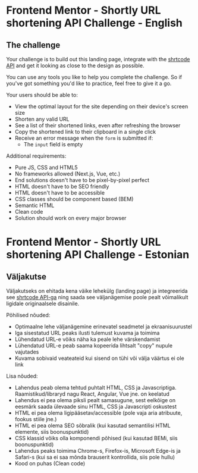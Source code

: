 # Frontend Mentor - Shortly URL shortening API Challenge - English
## The challenge

Your challenge is to build out this landing page, integrate with the [shrtcode API](https://app.shrtco.de/) and get it looking as close to the design as possible.

You can use any tools you like to help you complete the challenge. So if you've got something you'd like to practice, feel free to give it a go.

Your users should be able to:

- View the optimal layout for the site depending on their device's screen size
- Shorten any valid URL
- See a list of their shortened links, even after refreshing the browser
- Copy the shortened link to their clipboard in a single click
- Receive an error message when the `form` is submitted if:
  - The `input` field is empty

Additional requirements:

- Pure JS, CSS and HTML5
- No frameworks allowed (Next.js, Vue, etc.)
- End solutions doesn't have to be pixel-by-pixel perfect
- HTML doesn't have to be SEO friendly
- HTML doesn't have to be accessible
- CSS classes should be component based (BEM)
- Semantic HTML
- Clean code
- Solution should work on every major browser

# Frontend Mentor - Shortly URL shortening API Challenge - Estonian
## Väljakutse

Väljakutseks on ehitada kena väike lehekülg (landing page) ja integreerida see [shrtcode API-ga](https://app.shrtco.de/) ning saada see väljanägemise poole pealt võimalikult ligidale originaalsele disainile.

Põhilised nõuded:

- Optimaalne lehe väljanägemine erinevatel seadmetel ja ekraanisuurustel
- Iga sisestatud URL peaks ilusti tulemust kuvama ja toimima
- Lühendatud URL-e võiks näha ka peale lehe värskendamist
- Lühendatud URL-e peab saama kopeerida lihtsalt "copy" nupule vajutades
- Kuvama sobivaid veateateid kui sisend on tühi või välja väärtus ei ole link

Lisa nõuded:

- Lahendus peab olema tehtud puhtalt HTML, CSS ja Javascriptiga. Raamistikud/libraryd nagu React, Angular, Vue jne. on keelatud 
- Lahendus ei pea olema piksli pealt samasugune, sest eelkõige on eesmärk saada ülevaade sinu HTML, CSS ja Javascripti oskustest 
- HTML ei pea olema ligipääsetav/accessible (pole vaja aria atribuute, fookus stiile jne.) 
- HTML ei pea olema SEO sõbralik (kui kasutad semantilisi HTML elemente, siis boonuspunktid) 
- CSS klassid võiks olla komponendi põhised (kui kasutad BEMi, siis boonuspunktid) 
- Lahendus peaks toimima Chrome-s, Firefox-is, Microsoft Edge-is ja Safari-s (kui sa ei saa mõnda brauserit kontrollida, siis pole hullu) 
- Kood on puhas (Clean code) 
